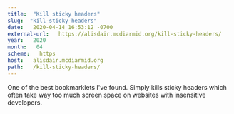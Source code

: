 ```yaml
---
title:  "Kill sticky headers" 
slug:  "kill-sticky-headers" 
date:   2020-04-14 16:53:12 -0700 
external-url:   https://alisdair.mcdiarmid.org/kill-sticky-headers/ 
year:   2020 
month:   04 
scheme:   https 
host:   alisdair.mcdiarmid.org 
path:   /kill-sticky-headers/ 
---
```


One of the best bookmarklets I've found. Simply kills sticky headers which often take way too much screen space on websites with insensitive developers.